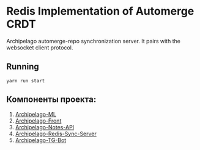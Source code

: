 # Redis Implementation of Automerge CRDT

Archipelago automerge-repo synchronization server. It pairs with the websocket client protocol.

## Running

`yarn run start`

## Компоненты проекта:

1. [Archipelago-ML](https://github.com/rbeketov/archipelago_ml)
2. [Archipelago-Front](https://github.com/GodofRussia/Archipelago-WEB)
3. [Archipelago-Notes-API](https://github.com/yarikTri/archipelago-notes-api)
4. [Archipelago-Redis-Sync-Server](https://github.com/yarikTri/redis-sync-server)
5. [Archipelago-TG-Bot](https://github.com/rbeketov/archipelago_tgbot)

